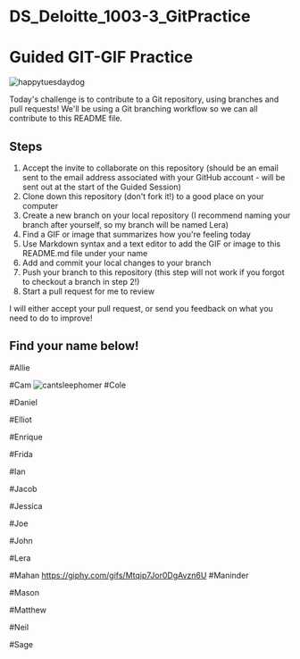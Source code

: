 # DS_Deloitte_1003-3_GitPractice


# Guided GIT-GIF Practice

![happytuesdaydog](https://media.giphy.com/media/kRUEMs3TPopojqb7cN/giphy-downsized.gif)


Today's challenge is to contribute to a Git repository, using branches and pull requests! We'll be using a Git branching workflow so we can all contribute to this README file.

## Steps

1. Accept the invite to collaborate on this repository (should be an email sent to the email address associated with your GitHub account - will be sent out at the start of the Guided Session)
2. Clone down this repository (don't fork it!) to a good place on your computer
3. Create a new branch on your local repository (I recommend naming your branch after yourself, so my branch will be named Lera)
4. Find a GIF or image that summarizes how you're feeling today
5. Use Markdown syntax and a text editor to add the GIF or image to this README.md file under your name
6. Add and commit your local changes to your branch
7. Push your branch to this repository (this step will not work if you forgot to checkout a branch in step 2!)
8. Start a pull request for me to review

I will either accept your pull request, or send you feedback on what you need to do to improve!

## Find your name below!

#Allie 

#Cam
![cantsleephomer](https://media.giphy.com/media/xT5LMz2DWrwmbfVBK0/giphy.gif)
#Cole

#Daniel

#Elliot

#Enrique

#Frida

#Ian

#Jacob

#Jessica

#Joe

#John

#Lera

#Mahan
https://giphy.com/gifs/Mtqip7Jor0DgAvzn6U
#Maninder

#Mason

#Matthew

#Neil

#Sage
